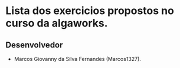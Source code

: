# Lista dos exercicios propostos no curso da algaworks.

## Desenvolvedor
* Marcos Giovanny da Silva Fernandes (Marcos1327).
